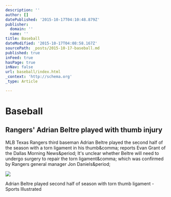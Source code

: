 ```yaml
---
description: ''
author: []
datePublished: '2015-10-17T04:10:48.879Z'
publisher:
  domain: ''
  name: ''
title: Baseball
dateModified: '2015-10-17T04:08:58.167Z'
sourcePath: _posts/2015-10-17-baseball.md
published: true
inFeed: true
hasPage: true
inNav: false
url: baseball/index.html
_context: 'http://schema.org'
_type: Article

---
```

# Baseball

<article style=""><h1>Rangers' Adrian Beltre played with thumb injury</h1><p>MLB Texas Rangers third baseman Adrian Beltre played the second half of the season with a torn ligament in his thumb&amp;comma; reports Evan Grant of the Dallas Morning News&amp;period; It's unclear whether Beltre will need to undergo surgery to repair the torn ligament&amp;comma; which was confirmed by Rangers general manager Jon Daniels&amp;period;</p><img src="http://cdn-jpg.si.com/sites/default/files/styles/si_article_main/public/2015/10/16/texas-rangers-adrian-beltre-thumb-injury-update.jpg?itok=J66ehYmT" /></article>

Adrian Beltre played second half of season with torn thumb ligament - Sports Illustrated